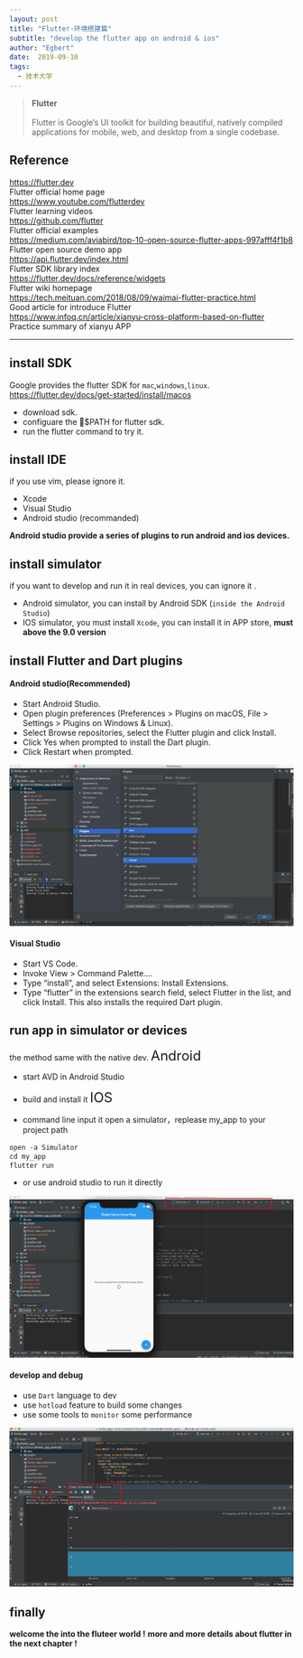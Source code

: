 ```yaml
---
layout: post
title: "Flutter-环境搭建篇"
subtitle: "develop the flutter app on android & ios"
author: "Egbert"
date:  2019-09-10
tags:
  - 技术大学
---
```


>__Flutter__<br/><br/> 
> Flutter is Google’s UI toolkit for building beautiful, natively compiled applications for mobile, web, and desktop from a single codebase.<br/>
> 

## Reference 
<https://flutter.dev><br/> Flutter official home page<br/>
<https://www.youtube.com/flutterdev><br/>  Flutter learning videos<br/>
<https://github.com/flutter><br/>  Flutter official examples<br/>
<https://medium.com/aviabird/top-10-open-source-flutter-apps-997afff4f1b8> <br/> Flutter open source demo app<br/>
<https://api.flutter.dev/index.html><br/> Flutter SDK library index  <br/>
<https://flutter.dev/docs/reference/widgets> <br/>Flutter wiki homepage<br/>
<https://tech.meituan.com/2018/08/09/waimai-flutter-practice.html> <br/>Good article for introduce Flutter <br/>
<https://www.infoq.cn/article/xianyu-cross-platform-based-on-flutter> Practice summary of xianyu APP

--- 
## install SDK  
Google provides the flutter SDK for `mac`,`windows`,`linux`.
https://flutter.dev/docs/get-started/install/macos

- download sdk.
- configuare the $PATH for flutter sdk.
- run the flutter command to try it.

## install IDE
if you use vim, please ignore it.
- Xcode 
- Visual Studio
- Android studio (recommanded)
  
__Android studio provide a series of plugins to run android and ios devices.__

## install simulator
if you want to develop and run it in real devices, you can ignore it .

- Android simulator, you can install by Android SDK (`inside the Android Studio`)
- IOS simulator, you must install `Xcode`, you can install it in APP store, __must above the 9.0 version__

## install Flutter and Dart plugins

#### Android studio(Recommended)
- Start Android Studio.
- Open plugin preferences (Preferences > Plugins on macOS, File > Settings > Plugins on Windows & Linux).
- Select Browse repositories, select the Flutter plugin and click Install.
- Click Yes when prompted to install the Dart plugin.
- Click Restart when prompted.
  
![](/img/in-post/post-flutter/flutter1.jpg)

#### Visual Studio
- Start VS Code.
- Invoke View > Command Palette….
- Type “install”, and select Extensions: Install Extensions.
- Type “flutter” in the extensions search field, select Flutter in the list, and click Install. This also installs the required Dart plugin.

## run app in simulator or devices

the method same with the native dev.
<font size=5> Android </font>
- start AVD in Android Studio
- build and install it 
<font size=5> IOS </font>

- command line input it open a simulator，replease my_app to your project path
  
```
open -a Simulator
cd my_app
flutter run
```

- or use android studio to run it directly
  
![](/img/in-post/post-flutter/flutter2.jpg)

#### develop and debug
- use `Dart` language to dev
- use `hotload` feature to build some changes
- use some tools to `monitor` some performance

![](/img/in-post/post-flutter/flutter3.jpg) 


## finally
__welcome the into the fluteer world !__
__more and more details about flutter in the next chapter !__
